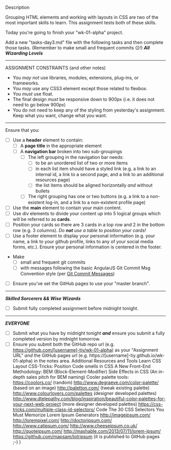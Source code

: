Description

Grouping HTML elements and working with layouts in CSS are two of the most important skills to learn. This assignment tests both of these skills.

Today you're going to finish your "wk-01-alpha" project.

Add a new "tasks-day3.md" file with the following tasks and then complete those tasks. (Remember to make small and frequent commits 😉!)
_**All Wizarding Levels**_
****
ASSIGNMENT CONSTRAINTS (and other notes)
- You _may not_ use libraries, modules, extensions, plug-ins, or frameworks.
- You _may_ use any CSS3 element except those related to flexbox.
- You _must_ use float.
- The final design _must_ be responsive down to 900px (i.e. it does not need to go below 900px)
- You do not need to keep any of the styling from yesterday's assignment.  Keep what you want, change what you want.
****
Ensure that you:
- [ ] Use a **header** element to contain:
  - [ ] A **page title** in the appropriate element
  - [ ] A **navigation bar** broken into two sub-groupings
    - [ ] The left grouping in the navigation bar needs:
      - [ ] to be an unordered list of two or more items
      - [ ] in each list item should have a styled link  (e.g. a link to an internal id, a link to a second page, and a link to an additional resources page)
      - [ ] the list items should be aligned horizontally _and_ without bullets
    - [ ] The right grouping has one or two buttons (e.g. a link to a non-existent log-in, and a link to a non-existent profile page)
- [ ] Use the **main** element to contain your main content.
- [ ] Use div elements to divide your content up into 5 logical groups which will be referred to as **cards**.
- [ ] Position your cards so there are 3 cards in a top row and 2 in the bottom row (e.g. 3 columns).  _Do **not** use a table to position your cards!_
- [ ] Use a footer element to display your personal information (e.g. your name, a link to your github profile, links to any of your social media forms, etc.).  Ensure your personal information is centered in the footer.

- Make
  - [ ] small and frequent git commits
  - [ ] with messages following the basic AngularJS Git Commit Msg Convention style (per [Git Commit Messages](https://karma-runner.github.io/1.0/dev/git-commit-msg.html))
- [ ] Ensure you've set the GitHub pages to use your "master branch".

****

_**Skilled Sorcerers && Wise Wizards**_

- [ ] Submit fully completed assignment before midnight tonight.

****

_**EVERYONE**_

- [ ] Submit what you have by midnight tonight _**and**_ ensure you submit a fully completed version by midnight tomorrow.
- [ ] Ensure you submit both the GitHub repo url (e.g. https://github.com/[username]-tiy/wk-01-alpha) as your "Assignment URL" _and_ the GitHub pages url (e.g. https://[username]-tiy.github.io/wk-01-alpha) in the notes area.
Additional Resources and Tools
Learn CSS Layout
CSS-Tricks: Position
Code smells in CSS
A New Front-End Methodology: BEM (Block-Element-Modifier)
Side Effects in CSS (An in-depth sales pitch for BEM naming)
Cooler palette tools:
https://coolors.co/ (random)
http://www.degraeve.com/color-palette/ (based on an image)
http://paletton.com/ (tweak existing palette)
http://www.colourlovers.com/palettes (designer developed palettes)
http://www.dtelepathy.com/blog/inspiration/beautiful-color-palettes-for-your-next-web-project (more designer developed palettes)
https://css-tricks.com/multiple-class-id-selectors/
Code The 30 CSS Selectors You Must Memorize
Lorem Ipsum Generators
http://imageipsum.com/
http://lorempixel.com/
http://doctoripsum.com/
http://www.catipsum.com/
http://www.cheeseipsum.co.uk/
http://quoteipsum.com/
http://mashable.com/2013/07/11/lorem-ipsum/
https://github.com/mapsam/lotripsum (it is published to GitHub pages ;-) )
